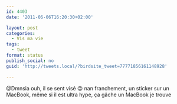 ```yaml
---
id: 4403
date: '2011-06-06T16:20:30+02:00'

layout: post
categories:
  - Vis ma vie
tags:
  - tweet
format: status
publish_social: no
guid: 'http://tweets.local/?birdsite_tweet=77771856161148928'

---
```


@Dmnsia ouh, il se sent visé 😉 nan franchement, un sticker sur un MacBook, même si il est ultra hype, ça gâche un MacBook je trouve